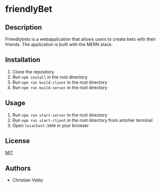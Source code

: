 # friendlyBet

## Description

Friendlybets is a webapplication that allows users to create bets with their friends. The application is built with the MERN stack.

## Installation

1. Clone the repository
2. Run `npm install` in the root directory
3. Run `npm run build-client` in the root directory
4. Run `npm run build-server` in the root directory

## Usage

1. Run `npm run start-server` in the root directory
2. Run `npm run start-client` in the root directory from antoher terminal
3. Open `localhost:3000` in your browser

## License

[MIT](https://choosealicense.com/licenses/mit/)

## Authors

- Christian Veiby
